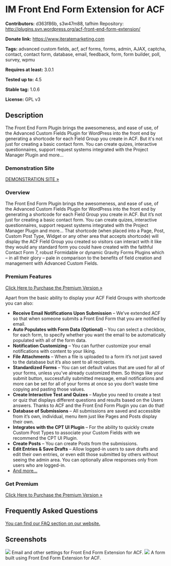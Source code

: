 # IM Front End Form Extension for ACF #
**Contributors:** d363f86b, s3w47m88, tafhim
Repository: http://plugins.svn.wordpress.org/acf-front-end-form-extension/ 

**Donate link:** https://www.iteratemarketing.com

**Tags:** advanced custom fields, acf, acf forms, forms, admin, AJAX, captcha, contact, contact form, database, email, feedback, form, form builder, poll, survey, wpmu

**Requires at least:** 3.0.1

**Tested up to:** 4.5

**Stable tag:** 1.0.6 

**License:** GPL v3

## Description ##
The Front End Form Plugin brings the awesomeness, and ease of use, of the Advanced Custom Fields Plugin for WordPress into the front end by generating a shortcode for each Field Group you create in ACF. But it's not just for creating a basic contact form. You can create quizes, interactive questionnaires, support request systems integrated with the Project Manager Plugin and more...

### Demonstration Site ###
[DEMONSTRATION SITE »](https://www.iteratemarketing.com/)

### Overview ###
The Front End Form Plugin brings the awesomeness, and ease of use, of the Advanced Custom Fields Plugin for WordPress into the front end by generating a shortcode for each Field Group you create in ACF.
But it’s not just for creating a basic contact form. You can create quizes, interactive questionnaires, support request systems integrated with the Project Manager Plugin and more…
That shortcode (when placed into a Page, Post, Custom Post Type, Widget or any other area that accepts shortcode) will display the ACF Field Group you created so visitors can interact with it like they would any standard form you could have created with the faithful Contact Form 7, robust Formidable or dynamic Gravity Forms Plugins which – in all their glory – pale in comparison to the benefits of field creation and management with Advanced Custom Fields.

### Premium Features ###
[Click Here to Purchase the Premium Version »](https://wordpress.org/plugins/acf-front-end-form-extension/)

Apart from the basic ability to display your ACF Field Groups with shortcode you can also:

* **Receive Email Notifications Upon Submission** – We’ve extended ACF so that when someone submits a Front End Form that you are notified by email.
* **Auto Populates with Form Data (Optional)** – You can select a checkbox, for each form, to specify whether you want the email to be automatically populated with all of the form data.
* **Notification Customizing** – You can further customize your email notifications with content to your liking.
* **File Attachments** – When a file is uploaded to a form it’s not just saved to the database but it’s also sent to all recipients.
* **Standardized Forms** – You can set default values that are used for all of your forms, unless you’ve already customized them. So things like your submit button, successfully submitted message, email notifications and more can be set for all of your forms at once so you don’t waste time copying and pasting those values.
* **Create Interactive Test and Quizes** – Maybe you need to create a test or quiz that displays different questions and results based on the Users answers. Thanks to ACF and the Front End Form Plugin you can do that!
* **Database of Submissions** – All submissions are saved and accessible from it’s own, individual, menu item just like Pages and Posts display their own.
* **Integrates with the CPT UI Plugin** – For the ability to quickly create Custom Post Types to associate your Custom Fields with we recommend the CPT UI Plugin.
* **Create Posts** – You can create Posts from the submissions.
* **Edit Entries & Save Drafts** – Allow logged-in users to save drafts and edit their own entries, or even edit those submitted by others without seeing the admin area. You can optionally allow responses only from users who are logged-in.
* [And more...](https://www.iteratemarketing.com/product/acf-front-end-form-plugin)

### Get Premium ###
[Click Here to Purchase the Premium Version »](https://www.iteratemarketing.com/product/acf-front-end-form-plugin)


## Frequently Asked Questions ##
[You can find our FAQ section on our website.](https://www.iteratemarketing.com/product/acf-front-end-form-plugin)

## Screenshots ##
![](https://www.iteratemarketing.com/wp-content/uploads/2016/09/screenshot-1.png)
Email and other settings for Front End Form Extension for ACF.
![](https://www.iteratemarketing.com/wp-content/uploads/2016/09/screenshot-2.png)
A form built using Front End Form Extension for ACF.
